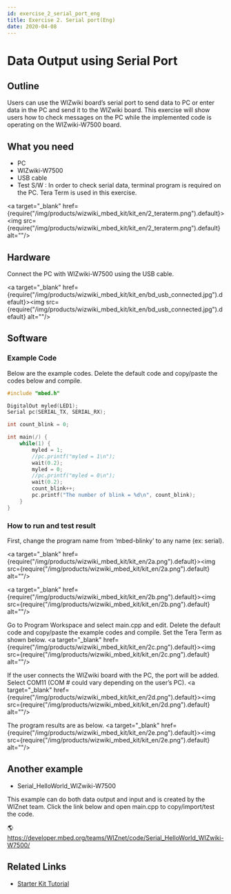 ```yaml
---
id: exercise_2_serial_port_eng
title: Exercise 2. Serial port(Eng)
date: 2020-04-08
---
```


# Data Output using Serial Port

## Outline

Users can use the WIZwiki board’s serial port to send data to PC or
enter data in the PC and send it to the WIZwiki board. This exercise
will show users how to check messages on the PC while the implemented
code is operating on the WIZwiki-W7500 board.

## What you need

  - PC
  - WIZwiki-W7500
  - USB cable
  - Test S/W : In order to check serial data, terminal program is
    required on the PC. Tera Term is used in this exercise.

<a target="_blank" href={require("/img/products/wizwiki_mbed_kit/kit_en/2_teraterm.png").default}><img src={require("/img/products/wizwiki_mbed_kit/kit_en/2_teraterm.png").default} alt=""/></a>

## Hardware

Connect the PC with WIZwiki-W7500 using the USB cable.

<a target="_blank" href={require("/img/products/wizwiki_mbed_kit/kit_en/bd_usb_connected.jpg").default}><img src={require("/img/products/wizwiki_mbed_kit/kit_en/bd_usb_connected.jpg").default} alt=""/></a>

## Software

### Example Code

Below are the example codes. Delete the default code and copy/paste the
codes below and compile.

``` c
#include "mbed.h"

DigitalOut myled(LED1);
Serial pc(SERIAL_TX, SERIAL_RX);

int count_blink = 0;

int main(/) {
    while(1) {
        myled = 1;
        //pc.printf("myled = 1\n");
        wait(0.2);
        myled = 0;
        //pc.printf("myled = 0\n");
        wait(0.2);
        count_blink++;
        pc.printf("The number of blink = %d\n", count_blink);
    }
}
```
### How to run and test result

First, change the program name from ‘mbed-blinky’ to any name (ex:
serial).

<a target="_blank" href={require("/img/products/wizwiki_mbed_kit/kit_en/2a.png").default}><img src={require("/img/products/wizwiki_mbed_kit/kit_en/2a.png").default} alt=""/></a>

<a target="_blank" href={require("/img/products/wizwiki_mbed_kit/kit_en/2b.png").default}><img src={require("/img/products/wizwiki_mbed_kit/kit_en/2b.png").default} alt=""/></a>

Go to Program Workspace and select main.cpp and edit. Delete the default
code and copy/paste the example codes and compile. Set the Tera Term as
shown below. <a target="_blank" href={require("/img/products/wizwiki_mbed_kit/kit_en/2c.png").default}><img src={require("/img/products/wizwiki_mbed_kit/kit_en/2c.png").default} alt=""/></a>

If the user connects the WIZwiki board with the PC, the port will be
added. Select COM11 (COM \# could vary depending on the user’s PC).
<a target="_blank" href={require("/img/products/wizwiki_mbed_kit/kit_en/2d.png").default}><img src={require("/img/products/wizwiki_mbed_kit/kit_en/2d.png").default} alt=""/></a>

The program results are as below.
<a target="_blank" href={require("/img/products/wizwiki_mbed_kit/kit_en/2e.png").default}><img src={require("/img/products/wizwiki_mbed_kit/kit_en/2e.png").default} alt=""/></a>

## Another example

  - Serial\_HelloWorld\_WIZwiki-W7500

This example can do both data output and input and is created by the
WIZnet team. Click the link below and open main.cpp to copy/import/test
the code.

🌎https://developer.mbed.org/teams/WIZnet/code/Serial_HelloWorld_WIZwiki-W7500/

## Related Links

   * [Starter Kit Tutorial](tutorial_eng)